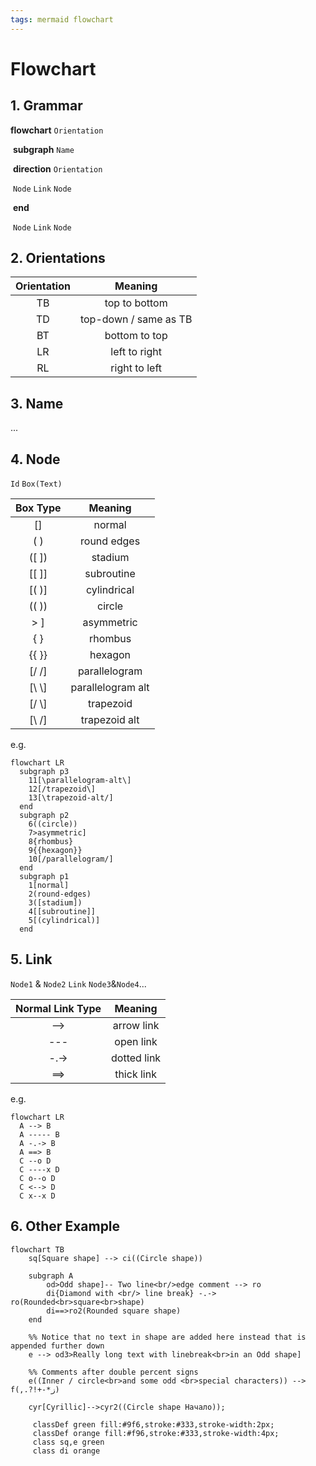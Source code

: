 ```yaml
---
tags: mermaid flowchart
---
```


# Flowchart

## 1. Grammar

**flowchart** `Orientation`

​	**subgraph** `Name`

​	    **direction** `Orientation`

​		`Node` `Link` `Node`

​	**end**

​	`Node` `Link` `Node`

## 2. Orientations

| Orientation |        Meaning        |
| :---------: | :-------------------: |
|     TB      |     top to bottom     |
|     TD      | top-down / same as TB |
|     BT      |     bottom to top     |
|     LR      |     left to right     |
|     RL      |     right to left     |

## 3. Name

...

## 4. Node

`Id` `Box(Text)`

| Box Type |      Meaning      |
| :------: | :---------------: |
|    []    |      normal       |
|   ( )    |    round edges    |
|  ([ ])   |      stadium      |
|  [[ ]]   |    subroutine     |
|  [( )]   |    cylindrical    |
|  (( ))   |      circle       |
|   > ]    |    asymmetric     |
|   { }    |      rhombus      |
|  {{ }}   |      hexagon      |
|  [/ /]   |   parallelogram   |
|  [\ \\]  | parallelogram alt |
|  [/ \\]  |     trapezoid     |
|  [\\ /]  |   trapezoid alt   |

e.g.

```mermaid
flowchart LR
  subgraph p3
	11[\parallelogram-alt\]
    12[/trapezoid\]
    13[\trapezoid-alt/]
  end
  subgraph p2
    6((circle))
    7>asymmetric]
    8{rhombus}
    9{{hexagon}}
    10[/parallelogram/]
  end
  subgraph p1
    1[normal]
	2(round-edges)
	3([stadium])
	4[[subroutine]]
	5[(cylindrical)]
  end
```

## 5. Link

`Node1` & `Node2` `Link` `Node3`&`Node4`...

| Normal Link Type |   Meaning   |
| :--------------: | :---------: |
|       -->        | arrow link  |
|       ---        |  open link  |
|       -.->       | dotted link |
|       ==>        | thick link  |

e.g.

```mermaid
flowchart LR
  A --> B
  A ----- B
  A -.-> B
  A ==> B
  C --o D
  C ----x D
  C o--o D
  C <--> D
  C x--x D
```

## 6. Other Example

```mermaid
flowchart TB
    sq[Square shape] --> ci((Circle shape))

    subgraph A
        od>Odd shape]-- Two line<br/>edge comment --> ro
        di{Diamond with <br/> line break} -.-> ro(Rounded<br>square<br>shape)
        di==>ro2(Rounded square shape)
    end

    %% Notice that no text in shape are added here instead that is appended further down
    e --> od3>Really long text with linebreak<br>in an Odd shape]

    %% Comments after double percent signs
    e((Inner / circle<br>and some odd <br>special characters)) --> f(,.?!+-*ز)

    cyr[Cyrillic]-->cyr2((Circle shape Начало));

     classDef green fill:#9f6,stroke:#333,stroke-width:2px;
     classDef orange fill:#f96,stroke:#333,stroke-width:4px;
     class sq,e green
     class di orange
```




